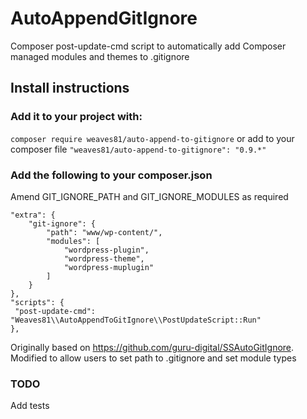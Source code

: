 # AutoAppendGitIgnore
Composer post-update-cmd script to automatically add Composer managed modules and themes to .gitignore

## Install instructions
### Add it to your project with:
`composer require weaves81/auto-append-to-gitignore`
or add to your composer file
`"weaves81/auto-append-to-gitignore": "0.9.*"`
### Add the following to your composer.json
Amend GIT_IGNORE_PATH and GIT_IGNORE_MODULES as required
```
"extra": {
    "git-ignore": {
        "path": "www/wp-content/",
        "modules": [
            "wordpress-plugin",
            "wordpress-theme",
            "wordpress-muplugin"
        ]
    }
},
"scripts": {
 "post-update-cmd": "Weaves81\\AutoAppendToGitIgnore\\PostUpdateScript::Run"
},
```
Originally based on https://github.com/guru-digital/SSAutoGitIgnore.
Modified to allow users to set path to .gitignore and set module types

### TODO
Add tests
